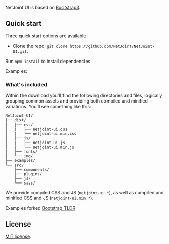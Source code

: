 NetJoint UI is based on [Bootstrap3](http://getbootstrap.com).

## Quick start

Three quick start options are available:

- Clone the repo: `git clone https://github.com/NetJoint/NetJoint-UI.git`.

Run `npm install` to install dependencies.

Examples: 

### What's included

Within the download you'll find the following directories and files, logically grouping common assets and providing both compiled and minified variations. You'll see something like this:

```
NetJoint-UI/
├── dist/
|   ├── css/
│   |   ├── netjoint-ui.css
│   |   └── netjoint-ui.min.css
|   ├── js/
│   |   ├── netjoint-ui.js
│   |   └── netjoint-ui.min.js
|   ├── fonts/
|   └── img/
├── examples/
└── src/
    ├── components/
    ├── plugins/
    ├── js/
    └── sass/

```

We provide compiled CSS and JS (`netjoint-ui.*`), as well as compiled and minified CSS and JS (`netjoint-ui.min.*`).

Examples forked [Bootstrap TLDR](https://github.com/anvoz/bootstrap-tldr)

## License

[MIT license](http://opensource.org/licenses/MIT).

